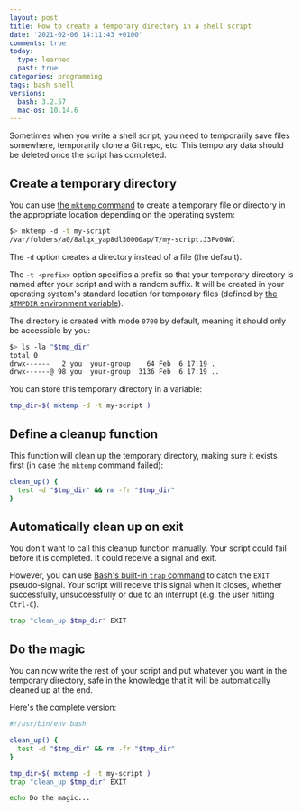 ```yaml
---
layout: post
title: How to create a temporary directory in a shell script
date: '2021-02-06 14:11:43 +0100'
comments: true
today:
  type: learned
  past: true
categories: programming
tags: bash shell
versions:
  bash: 3.2.57
  mac-os: 10.14.6
---
```


Sometimes when you write a shell script, you need to temporarily save files
somewhere, temporarily clone a Git repo, etc. This temporary data should be
deleted once the script has completed.

<!-- more -->

## Create a temporary directory

You can use [the `mktemp` command][mktemp] to create a temporary file or
directory in the appropriate location depending on the operating system:

```bash
$> mktemp -d -t my-script
/var/folders/a0/8alqx_yap8dl30000ap/T/my-script.J3Fv0NWl
```

The `-d` option creates a directory instead of a file (the default).

The `-t <prefix>` option specifies a prefix so that your temporary directory is
named after your script and with a random suffix. It will be created in your
operating system's standard location for temporary files (defined by [the
`$TMPDIR` environment variable][tmpdir]).

The directory is created with mode `0700` by default, meaning it should only be
accessible by you:

```bash
$> ls -la "$tmp_dir"
total 0
drwx------   2 you  your-group    64 Feb  6 17:19 .
drwx------@ 98 you  your-group  3136 Feb  6 17:19 ..
```

You can store this temporary directory in a variable:

```bash
tmp_dir=$( mktemp -d -t my-script )
```

## Define a cleanup function

This function will clean up the temporary directory, making sure it exists first
(in case the `mktemp` command failed):

```bash
clean_up() {
  test -d "$tmp_dir" && rm -fr "$tmp_dir"
}
```

## Automatically clean up on exit

You don't want to call this cleanup function manually. Your script could fail
before it is completed. It could receive a signal and exit.

However, you can use [Bash's built-in `trap` command][trap] to catch the `EXIT`
pseudo-signal. Your script will receive this signal when it closes, whether
successfully, unsuccessfully or due to an interrupt (e.g. the user hitting
`Ctrl-C`).

```bash
trap "clean_up $tmp_dir" EXIT
```

## Do the magic

You can now write the rest of your script and put whatever you want in the
temporary directory, safe in the knowledge that it will be automatically cleaned
up at the end.

Here's the complete version:

```bash
#!/usr/bin/env bash

clean_up() {
  test -d "$tmp_dir" && rm -fr "$tmp_dir"
}

tmp_dir=$( mktemp -d -t my-script )
trap "clean_up $tmp_dir" EXIT

echo Do the magic...
```

[mktemp]: https://linux.die.net/man/1/mktemp
[tmpdir]: https://en.wikipedia.org/wiki/TMPDIR
[trap]: https://man7.org/linux/man-pages/man1/trap.1p.html
